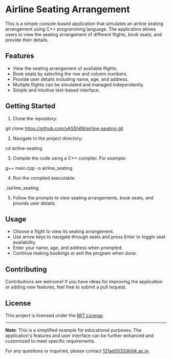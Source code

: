 # Airline Seating Arrangement

This is a simple console-based application that simulates an airline seating arrangement using C++ programming language. The application allows users to view the seating arrangement of different flights, book seats, and provide their details.

## Features

- View the seating arrangement of available flights.
- Book seats by selecting the row and column numbers.
- Provide user details including name, age, and address.
- Multiple flights can be simulated and managed independently.
- Simple and intuitive text-based interface.

## Getting Started

1. Clone the repository:

git clone https://github.com/yASSh69/airline-seating.git


2. Navigate to the project directory:

cd airline-seating

3. Compile the code using a C++ compiler. For example:


g++ main.cpp -o airline_seating


4. Run the compiled executable:

./airline_seating


5. Follow the prompts to view seating arrangements, book seats, and provide user details.

## Usage

- Choose a flight to view its seating arrangement.
- Use arrow keys to navigate through seats and press Enter to toggle seat availability.
- Enter your name, age, and address when prompted.
- Continue making bookings or exit the program when done.

## Contributing

Contributions are welcome! If you have ideas for improving the application or adding new features, feel free to submit a pull request.

## License

This project is licensed under the [MIT License](LICENSE).

---

**Note**: This is a simplified example for educational purposes. The application's features and user interface can be further enhanced and customized to meet specific requirements.

For any questions or inquiries, please contact [121ad0032@iiitk.ac.in](mailto:121ad0032@iiitk.ac.in).




